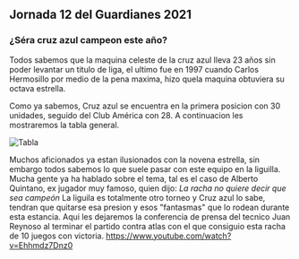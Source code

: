 ## Jornada 12 del Guardianes 2021
### **¿Séra cruz azul campeon este año?**

Todos sabemos que la maquina celeste de la cruz azul lleva 23 años sin poder levantar un titulo de liga, el ultimo fue en 1997 cuando Carlos Hermosillo por medio de la pena maxima, hizo quela maquina obtuviera su octava estrella.

Como ya sabemos, Cruz azul se encuentra en la primera posicion con 30 unidades, seguido del Club América con 28.
A continuacion les mostraremos la tabla general.

![Tabla](https://e00-marca.uecdn.es/assets/multimedia/imagenes/2021/03/22/16163844650353.jpg)

Muchos aficionados ya estan ilusionados con la novena estrella, sin embargo todos sabemos lo que suele pasar con este equipo en la liguilla. Mucha gente ya ha hablado sobre el tema, tal es el caso de Alberto Quintano, ex jugador muy famoso, quien dijo: *La racha no quiere decir que sea campeón*
La liguila es totalmente otro torneo y Cruz azul lo sabe, tendran que quitarse esa presion y esos "fantasmas" que lo rodean durante esta estancia. 
Aqui les dejaremos la conferencia de prensa del tecnico Juan Reynoso  al terminar el partido contra atlas con el que consiguio esta racha de 10 juegos con victoria.
 <https://www.youtube.com/watch?v=Ehhmdz7Dnz0>